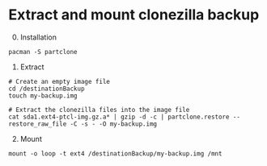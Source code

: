 Extract and mount clonezilla backup
===

0. Installation
```shell
pacman -S partclone
```

1. Extract 
```shell
# Create an empty image file
cd /destinationBackup
touch my-backup.img

# Extract the clonezilla files into the image file
cat sda1.ext4-ptcl-img.gz.a* | gzip -d -c | partclone.restore --restore_raw_file -C -s - -O my-backup.img
```

2. Mount
```shell
mount -o loop -t ext4 /destinationBackup/my-backup.img /mnt
```
